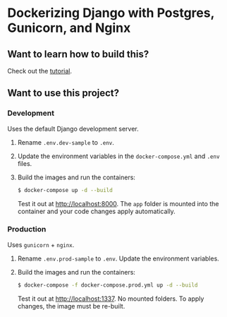 # Dockerizing Django with Postgres, Gunicorn, and Nginx

## Want to learn how to build this?

Check out the [tutorial](https://testdriven.io/dockerizing-django-with-postgres-gunicorn-and-nginx).

## Want to use this project?

### Development

Uses the default Django development server.

1. Rename `.env.dev-sample` to `.env`.
2. Update the environment variables in the `docker-compose.yml` and `.env` files.
3. Build the images and run the containers:

    ```bash
    $ docker-compose up -d --build
    ```

    Test it out at [http://localhost:8000](http://localhost:8000). The `app` folder is mounted into the container and your code changes apply automatically.

### Production

Uses `gunicorn` + `nginx`.

1. Rename `.env.prod-sample` to `.env`. Update the environment variables.
2. Build the images and run the containers:

    ```bash
    $ docker-compose -f docker-compose.prod.yml up -d --build
    ```

    Test it out at [http://localhost:1337](http://localhost:1337). No mounted folders. To apply changes, the image must be re-built.
